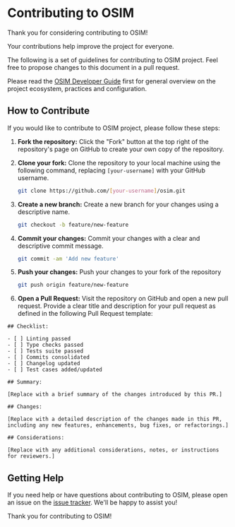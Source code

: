 # Contributing to OSIM

Thank you for considering contributing to OSIM!

Your contributions help improve the project for everyone.

The following is a set of guidelines for contributing to OSIM project. Feel free to propose changes to this document in a pull request. 

Please read the [OSIM Developer Guide](/docs/overview.md) first for general overview on the project ecosystem, practices and configuration.

## How to Contribute

If you would like to contribute to OSIM project, please follow these steps:

1. **Fork the repository:** Click the "Fork" button at the top right of the repository's page on GitHub to create your own copy of the repository.

2. **Clone your fork:** Clone the repository to your local machine using the following command, replacing `[your-username]` with your GitHub username.

   ```bash
   git clone https://github.com/[your-username]/osim.git

3. **Create a new branch:** Create a new branch for your changes using a descriptive name.

   ```bash
   git checkout -b feature/new-feature

4. **Commit your changes:** Commit your changes with a clear and descriptive commit message.

   ```bash
   git commit -am 'Add new feature'

5. **Push your changes:** Push your changes to your fork of the repository

   ```bash
   git push origin feature/new-feature

6. **Open a Pull Request:** Visit the repository on GitHub and open a new pull request. Provide a clear title and description for your pull request as defined in the following Pull Request template:

```
## Checklist:

- [ ] Linting passed
- [ ] Type checks passed
- [ ] Tests suite passed
- [ ] Commits consolidated
- [ ] Changelog updated
- [ ] Test cases added/updated

## Summary:

[Replace with a brief summary of the changes introduced by this PR.]

## Changes:

[Replace with a detailed description of the changes made in this PR, including any new features, enhancements, bug fixes, or refactorings.]

## Considerations:

[Replace with any additional considerations, notes, or instructions for reviewers.]
```

## Getting Help

If you need help or have questions about contributing to OSIM, please open an issue on the [issue tracker](https://github.com/RedHatProductSecurity/osim/issues). We'll be happy to assist you!

Thank you for contributing to OSIM!